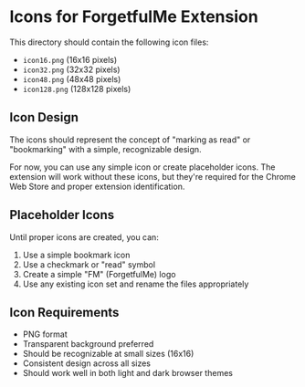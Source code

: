 # Icons for ForgetfulMe Extension

This directory should contain the following icon files:

- `icon16.png` (16x16 pixels)
- `icon32.png` (32x32 pixels) 
- `icon48.png` (48x48 pixels)
- `icon128.png` (128x128 pixels)

## Icon Design

The icons should represent the concept of "marking as read" or "bookmarking" with a simple, recognizable design. 

For now, you can use any simple icon or create placeholder icons. The extension will work without these icons, but they're required for the Chrome Web Store and proper extension identification.

## Placeholder Icons

Until proper icons are created, you can:
1. Use a simple bookmark icon
2. Use a checkmark or "read" symbol
3. Create a simple "FM" (ForgetfulMe) logo
4. Use any existing icon set and rename the files appropriately

## Icon Requirements

- PNG format
- Transparent background preferred
- Should be recognizable at small sizes (16x16)
- Consistent design across all sizes
- Should work well in both light and dark browser themes 